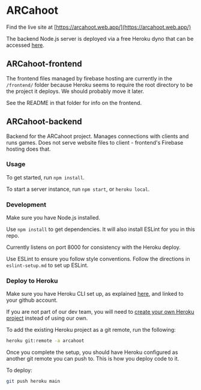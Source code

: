 # ARCahoot

Find the live site at [https://arcahoot.web.app/](https://arcahoot.web.app/)

The backend Node.js server is deployed via a free Heroku dyno that can be accessed [here](https://arcahoot.herokuapp.com/).

## ARCahoot-frontend

The frontend files managed by firebase hosting are currently in the `/frontend/` folder
because Heroku seems to require the root directory to be the project it deploys.
We should probably move it later.

See the README in that folder for info on the frontend.

## ARCahoot-backend

Backend for the ARCahoot project. Manages connections with clients and runs games. Does not serve website files to client - frontend's Firebase hosting does that.

### Usage

To get started, run `npm install`.

To start a server instance, run `npm start`, or `heroku local`.

### Development

Make sure you have Node.js installed.

Use `npm install` to get dependencies. It will also install ESLint for you in this repo.

Currently listens on port 8000 for consistency with the Heroku deploy.

Use ESLint to ensure you follow style conventions. Follow the directions in `eslint-setup.md` to set up ESLint.

### Deploy to Heroku

Make sure you have Heroku CLI set up, as explained [here](https://devcenter.heroku.com/articles/heroku-cli), and linked to your github account.

If you are not part of our dev team, you will need to [create your own Heroku project](https://devcenter.heroku.com/articles/git) instead of using our own.

To add the existing Heroku project as a git remote, run the following:

```bash
heroku git:remote -a arcahoot
```

Once you complete the setup, you should have Heroku configured as another git remote you can push to. This is how you deploy code to it.

To deploy:

```bash
git push heroku main
```
